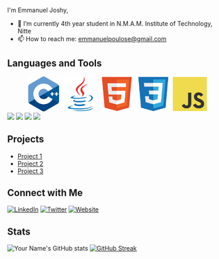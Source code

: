 
I'm Emmanuel Joshy,

- 🔭 I’m currently 4th year student in N.M.A.M. Institute of Technology, Nitte
- 📫 How to reach me: emmanuelpoulose@gmail.com

## Languages and Tools
<center style="flex">
  <img src="techstack/Cpp.svg" width="80px"></img>
  <img src="techstack/Java.svg" width="80px"></img>
  <img src="techstack/HTML5.svg" width="80px"></img>
  <img src="techstack/CSS3.svg" width="80px"></img>
  <img src="techstack/JavaScript.svg" width="80px"></img>
</center>
<img src="techstack/" width="80px"></img>
<img src="techstack/" width="80px"></img>
<img src="techstack/" width="80px"></img>
<img src="techstack/" width="80px"></img>

## Projects

- [Project 1](Link)
- [Project 2](Link)
- [Project 3](Link)

## Connect with Me

[![LinkedIn](https://img.shields.io/badge/LinkedIn-YourLinkedIn-blue)](YourLinkedInLink)
[![Twitter](https://img.shields.io/badge/Twitter-YourTwitter-blue)](YourTwitterLink)
[![Website](https://img.shields.io/badge/Website-YourWebsite-blue)](YourWebsiteLink)

## Stats

![Your Name's GitHub stats](https://github-readme-stats.vercel.app/api?username=Eman-69&show_icons=true&theme=radical)
<a href="https://git.io/streak-stats"><img src="https://github-readme-streak-stats.herokuapp.com?user=Eman-69&hide_current_streak=true&hide_longest_streak=true" alt="GitHub Streak" /></a>




<!---
Eman-69/Eman-69 is a ✨ special ✨ repository because its `README.md` (this file) appears on your GitHub profile.
You can click the Preview link to take a look at your changes.
--->
